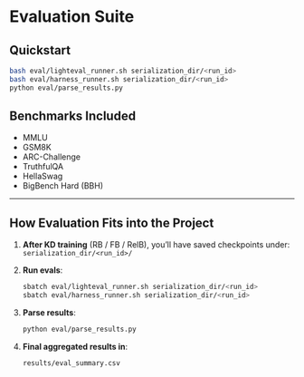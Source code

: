 # Evaluation Suite

## Quickstart
```bash
bash eval/lighteval_runner.sh serialization_dir/<run_id>
bash eval/harness_runner.sh serialization_dir/<run_id>
python eval/parse_results.py
```

## Benchmarks Included
- MMLU
- GSM8K
- ARC-Challenge
- TruthfulQA
- HellaSwag
- BigBench Hard (BBH)

---

## **How Evaluation Fits into the Project**

1. **After KD training** (RB / FB / RelB), you’ll have saved checkpoints under:
    `serialization_dir/<run_id>/`

2. **Run evals**:
    ```bash
    sbatch eval/lighteval_runner.sh serialization_dir/<run_id>
    sbatch eval/harness_runner.sh serialization_dir/<run_id>
    ```

3. **Parse results**:
    ```bash
    python eval/parse_results.py
    ```

4. **Final aggregated results in**:
    ```bash
    results/eval_summary.csv
    ```


